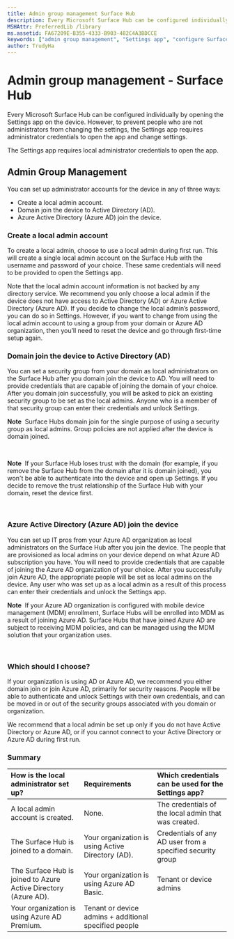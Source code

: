 ```yaml
---
title: Admin group management Surface Hub
description: Every Microsoft Surface Hub can be configured individually by opening the Settings app on the device.
MSHAttr: PreferredLib /library
ms.assetid: FA67209E-B355-4333-B903-482C4A3BDCCE
keywords: ["admin group management", "Settings app", "configure Surface Hub"]
author: TrudyHa
---
```


# Admin group management - Surface Hub


Every Microsoft Surface Hub can be configured individually by opening the Settings app on the device. However, to prevent people who are not administrators from changing the settings, the Settings app requires administrator credentials to open the app and change settings.

The Settings app requires local administrator credentials to open the app.
## Admin Group Management


You can set up administrator accounts for the device in any of three ways:

-   Create a local admin account.
-   Domain join the device to Active Directory (AD).
-   Azure Active Directory (Azure AD) join the device.

### Create a local admin account

To create a local admin, choose to use a local admin during first run. This will create a single local admin account on the Surface Hub with the username and password of your choice. These same credentials will need to be provided to open the Settings app.

Note that the local admin account information is not backed by any directory service. We recommend you only choose a local admin if the device does not have access to Active Directory (AD) or Azure Active Directory (Azure AD). If you decide to change the local admin’s password, you can do so in Settings. However, if you want to change from using the local admin account to using a group from your domain or Azure AD organization, then you’ll need to reset the device and go through first-time setup again.

### Domain join the device to Active Directory (AD)

You can set a security group from your domain as local administrators on the Surface Hub after you domain join the device to AD. You will need to provide credentials that are capable of joining the domain of your choice. After you domain join successfully, you will be asked to pick an existing security group to be set as the local admins. Anyone who is a member of that security group can enter their credentials and unlock Settings.

**Note**  Surface Hubs domain join for the single purpose of using a security group as local admins. Group policies are not applied after the device is domain joined.

 

**Note**  If your Surface Hub loses trust with the domain (for example, if you remove the Surface Hub from the domain after it is domain joined), you won't be able to authenticate into the device and open up Settings. If you decide to remove the trust relationship of the Surface Hub with your domain, reset the device first.

 

### Azure Active Directory (Azure AD) join the device

You can set up IT pros from your Azure AD organization as local administrators on the Surface Hub after you join the device. The people that are provisioned as local admins on your device depend on what Azure AD subscription you have. You will need to provide credentials that are capable of joining the Azure AD organization of your choice. After you successfully join Azure AD, the appropriate people will be set as local admins on the device. Any user who was set up as a local admin as a result of this process can enter their credentials and unlock the Settings app.

**Note**  If your Azure AD organization is configured with mobile device management (MDM) enrollment, Surface Hubs will be enrolled into MDM as a result of joining Azure AD. Surface Hubs that have joined Azure AD are subject to receiving MDM policies, and can be managed using the MDM solution that your organization uses.

 

### Which should I choose?

If your organization is using AD or Azure AD, we recommend you either domain join or join Azure AD, primarily for security reasons. People will be able to authenticate and unlock Settings with their own credentials, and can be moved in or out of the security groups associated with you domain or organization.

We recommend that a local admin be set up only if you do not have Active Directory or Azure AD, or if you cannot connect to your Active Directory or Azure AD during first run.

### Summary

<table>
<colgroup>
<col width="33%" />
<col width="33%" />
<col width="33%" />
</colgroup>
<thead>
<tr class="header">
<th align="left">How is the local administrator set up?</th>
<th align="left">Requirements</th>
<th align="left">Which credentials can be used for the Settings app?</th>
</tr>
</thead>
<tbody>
<tr class="odd">
<td align="left">A local admin account is created.</td>
<td align="left">None.</td>
<td align="left">The credentials of the local admin that was created.</td>
</tr>
<tr class="even">
<td align="left">The Surface Hub is joined to a domain.</td>
<td align="left">Your organization is using Active Directory (AD).</td>
<td align="left">Credentials of any AD user from a specified security group</td>
</tr>
<tr class="odd">
<td align="left">The Surface Hub is joined to Azure Active Directory (Azure AD).</td>
<td align="left">Your organization is using Azure AD Basic.</td>
<td align="left">Tenant or device admins</td>
</tr>
<tr class="even">
<td align="left">Your organization is using Azure AD Premium.</td>
<td align="left">Tenant or device admins + additional specified people</td>
<td align="left"></td>
</tr>
</tbody>
</table>

 

 

 





